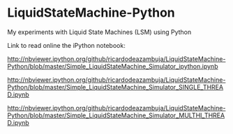 # LiquidStateMachine-Python
My experiments with Liquid State Machines (LSM) using Python

Link to read online the iPython notebook:

http://nbviewer.ipython.org/github/ricardodeazambuja/LiquidStateMachine-Python/blob/master/Simple_LiquidStateMachine_Simulator_ipython.ipynb

http://nbviewer.ipython.org/github/ricardodeazambuja/LiquidStateMachine-Python/blob/master/Simple_LiquidStateMachine_Simulator_SINGLE_THREAD.ipynb

http://nbviewer.ipython.org/github/ricardodeazambuja/LiquidStateMachine-Python/blob/master/Simple_LiquidStateMachine_Simulator_MULTHI_THREAD.ipynb
